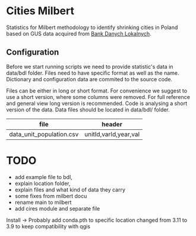 # Cities Milbert
Statistics for Milbert methodology to identify shrinking cities in Poland based on GUS data acquired from [Bank Danych Lokalnych](https://bdl.stat.gov.pl).

## Configuration
Before we start running scripts we need to provide statistic's data in data/bdl folder. Files need to have specific format as well as the name. Dictionary and configuration data are commited to the source code.

Files can be either in long or short format. For convenience we suggest to use a short version, where some columns were removed. For full reference and general view long version is recommended. Code is analysing a short version of the data. Data files should be located in data/bdl/ folder.

| file | header | 
| ---- | ------ |
| data_unit_population.csv | unitId,varId,year,val |


# TODO 
- add example file to bdl, 
- explain location folder, 
- explain files and what kind of data they carry
- some fixes from milbert docu
- rename main to milbert 
- add cires module and separate file 

Install ->
Probably add conda.pth to specific location 
changed from 3.11 to 3.9 to keep compatibility with qgis
